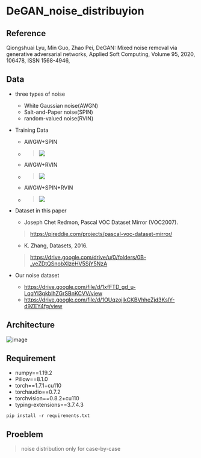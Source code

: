 # DeGAN_noise_distribuyion

## Reference
Qiongshuai Lyu, Min Guo, Zhao Pei,
DeGAN: Mixed noise removal via generative adversarial networks,
Applied Soft Computing,
Volume 95,
2020,
106478,
ISSN 1568-4946,

## Data
- three types of noise
  - White Gaussian noise(AWGN)
  - Salt-and-Paper noise(SPIN)
  - random-valued noise(RVIN)
  
- Training Data
  - AWGW+SPIN 
  - > <img src="http://chart.googleapis.com/chart?cht=tx&chl= \sigma=20\;s=20%,40%\\ \sigma=50\;s=20%,40%\\ " style="border:none;">
  - AWGW+RVIN
  - > <img src="http://chart.googleapis.com/chart?cht=tx&chl= \sigma=10\;r=10%,30%\\ \sigma=40\;r=10%,30%\\ " style="border:none;">
  - AWGW+SPIN+RVIN
  - > <img src="http://chart.googleapis.com/chart?cht=tx&chl= \sigma=40\;s=5%\;r=5%\\ \sigma=30\;s=10%\;r=10%\\ \sigma=20\;s=15%\;r=15%\\ \sigma=10\;s=20%\;r=20%\\ " style="border:none;">
  
- Dataset in this paper
  - Joseph Chet Redmon, Pascal VOC Dataset Mirror (VOC2007).
  > https://pjreddie.com/projects/pascal-voc-dataset-mirror/
  - K. Zhang, Datasets, 2016.
  > https://drive.google.com/drive/u/0/folders/0B-_yeZDtQSnobXIzeHV5SjY5NzA
  
- Our noise dataset
  - https://drive.google.com/file/d/1xfFTD_gd_u-LqqYI3qkblhZGrSBnKCVV/view
  - https://drive.google.com/file/d/1OUqzojlkCKBVhheZjd3KslY-d9ZEY4fg/view

## Architecture
![image](https://ars.els-cdn.com/content/image/1-s2.0-S1568494620304178-gr2.jpg)

## Requirement
- numpy==1.19.2
- Pillow==8.1.0
- torch==1.7.1+cu110
- torchaudio==0.7.2
- torchvision==0.8.2+cu110
- typing-extensions==3.7.4.3


```shell
pip install -r requirements.txt 
```

## Proeblem
> noise distribution only for case-by-case
